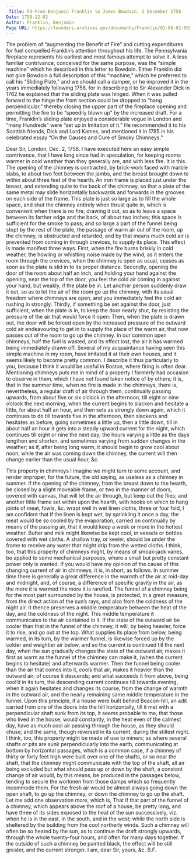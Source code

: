 ```yaml
---
 Title: FO-From Benjamin Franklin to James Bowdoin, 2 December 1758
Date: 1758-12-02
Author: Franklin, Benjamin
Page URL: https://founders.archives.gov/documents/Franklin/01-08-02-0056
---
```


The problem of “augmenting the Benefit of Fire” and cutting expenditures for fuel compelled Franklin’s attention throughout his life. The Pennsylvania fireplace represents his earliest and most famous attempt to solve it. A less familiar contrivance, conceived for the same purpose, was the “simple machine” which he described in this letter to Bowdoin. Either Franklin did not give Bowdoin a full description of this “machine,” which he preferred to call his “Sliding Plate,” and we should call a damper, or he improved it in the years immediately following 1758, for in describing it to Sir Alexander Dick in 1762 he explained that the sliding plate was hinged. When it was pulled forward to the hinge the front section could be dropped to “hang perpendicular,” thereby closing the upper part of the fireplace opening and permitting the fire to be “speedily blown up” by the increased draft. For a time, Franklin’s sliding plate enjoyed a considerable vogue in London and “many Hundreds” were “set up in Imitation of it.” He recommended it to his Scottish friends, Dick and Lord Kames, and mentioned it in 1785 in his celebrated essay “On the Causes and Cure of Smoky Chimneys.”
 
Dear Sir,
London, Dec. 2, 1758.
I have executed here an easy simple contrivance, that I have long since had in speculation, for keeping rooms warmer in cold weather than they generally are, and with less fire. It is this. The opening of the chimney is contracted, by brick-work faced with marble slabs, to about two feet between the jambs, and the breast brought down to within about three feet of the hearth. An iron frame is placed just under the breast, and extending quite to the back of the chimney, so that a plate of the same metal may slide horizontally backwards and forwards in the grooves on each side of the frame. This plate is just so large as to fill the whole space, and shut the chimney entirely when thrust quite in, which is convenient when there is no fire; drawing it out, so as to leave a space between its farther edge and the back, of about two inches; this space is sufficient for the smoke to pass; and so large a part of the funnel being stopt by the rest of the plate, the passage of warm air out of the room, up the chimney, is obstructed and retarded, and by that means much cold air is prevented from coming in through crevices, to supply its place. This effect is made manifest three ways. First, when the fire burns briskly in cold weather, the howling or whistling noise made by the wind, as it enters the room through the crevices, when the chimney is open as usual, ceases as soon as the plate is slid in to its proper distance. Secondly, opening the door of the room about half an inch, and holding your hand against the opening, near the top of the door, you feel the cold air coming in against your hand, but weakly, if the plate be in. Let another person suddenly draw it out, so as to let the air of the room go up the chimney, with its usual freedom where chimneys are open, and you immediately feel the cold air rushing in strongly. Thirdly, if something be set against the door, just sufficient, when the plate is in, to keep the door nearly shut, by resisting the pressure of the air that would force it open: Then, when the plate is drawn out, the door will be forced open by the increased pressure of the outward cold air endeavouring to get in to supply the place of the warm air, that now passes out of the room to go up the chimney. In our common open chimneys, half the fuel is wasted, and its effect lost, the air it has warmed being immediately drawn off. Several of my acquaintance having seen this simple machine in my room, have imitated it at their own houses, and it seems likely to become pretty common. I describe it thus particularly to you, because I think it would be useful in Boston, where firing is often dear.
Mentioning chimneys puts me in mind of a property I formerly had occasion to observe in them, which I have not found taken notice of by others; it is, that in the summer time, when no fire is made in the chimneys, there is, nevertheless, a regular draft of air through them; continually passing upwards, from about five or six o’clock in the afternoon, till eight or nine o’clock the next morning, when the current begins to slacken and hesitate a little, for about half an hour, and then sets as strongly down again, which it continues to do till towards five in the afternoon, then slackens and hesitates as before, going sometimes a little up, then a little down, till in about half an hour it gets into a steady upward current for the night, which continues till eight or nine the next day; the hours varying a little as the days lengthen and shorten, and sometimes varying from sudden changes in the weather; as if, after being long warm, it should begin to grow cool about noon, while the air was coming down the chimney, the current will then change earlier than the usual hour, &c.

This property in chimneys I imagine we might turn to some account, and render improper, for the future, the old saying, as useless as a chimney in summer. If the opening of the chimney, from the breast down to the hearth, be closed by a slight moveable frame, or two in the manner of doors, covered with canvas, that will let the air through, but keep out the flies; and another little frame set within upon the hearth, with hooks on which to hang joints of meat, fowls, &c. wrapt well in wet linen cloths, three or four fold, I am confident that if the linen is kept wet, by sprinkling it once a day, the meat would be so cooled by the evaporation, carried on continually by means of the passing air, that it would keep a week or more in the hottest weather. Butter and milk might likewise be kept cool, in vessels or bottles covered with wet cloths. A shallow tray, or keeler, should be under the frame to receive any water that might drip from the wetted cloths. I think, too, that this property of chimneys might, by means of smoak-jack vanes, be applied to some mechanical purposes, where a small but pretty constant power only is wanted.
If you would have my opinion of the cause of this changing current of air in chimneys, it is, in short, as follows. In summer time there is generally a great difference in the warmth of the air at mid-day and midnight, and, of course, a difference of specific gravity in the air, as the more it is warmed the more it is rarefied. The funnel of a chimney being for the most part surrounded by the house, is protected, in a great measure, from the direct action of the sun’s rays, and also from the coldness of the night air. It thence preserves a middle temperature between the heat of the day, and the coldness of the night. This middle temperature it communicates to the air contained in it. If the state of the outward air be cooler than that in the funnel of the chimney, it will, by being heavier, force it to rise, and go out at the top. What supplies its place from below, being warmed, in its turn, by the warmer funnel, is likewise forced up by the colder and weightier air below, and so the current is continued till the next day, when the sun gradually changes the state of the outward air, makes it first as warm as the funnel of the chimney can make it, (when the current begins to hesitate) and afterwards warmer. Then the funnel being cooler than the air that comes into it, cools that air, makes it heavier than the outward air; of course it descends; and what succeeds it from above, being cool’d in its turn, the descending current continues till towards evening, when it again hesitates and changes its course, from the change of warmth in the outward air, and the nearly remaining same middle temperature in the funnel.
Upon this principle, if a house were built behind Beacon-hill, an adit carried from one of the doors into the hill horizontally, till it met with a perpendicular shaft sunk from its top, it seems probable to me, that those who lived in the house, would constantly, in the heat even of the calmest day, have as much cool air passing through the house, as they should chuse; and the same, though reversed in its current, during the stillest night.
I think, too, this property might be made of use to miners; as where several shafts or pits are sunk perpendicularly into the earth, communicating at bottom by horizontal passages, which is a common case, if a chimney of thirty or forty feet high were built over one of the shafts, or so near the shaft, that the chimney might communicate with the top of the shaft, all air being excluded but what should pass up or down by the shaft, a constant change of air would, by this means, be produced in the passages below, tending to secure the workmen from those damps which so frequently incommode them. For the fresh air would be almost always going down the open shaft, to go up the chimney, or down the chimney to go up the shaft. Let me add one observation more, which is, That if that part of the funnel of a chimney, which appears above the roof of a house, be pretty long, and have three of its sides exposed to the heat of the sun successively, viz. when he is in the east, in the south, and in the west; while the north side is sheltered by the building from the cool northerly winds. Such a chimney will often be so heated by the sun, as to continue the draft strongly upwards, through the whole twenty-four hours, and often for many days together. If the outside of such a chimney be painted black, the effect will be still greater, and the current stronger. I am, dear Sir, yours, &c.
B.F.

